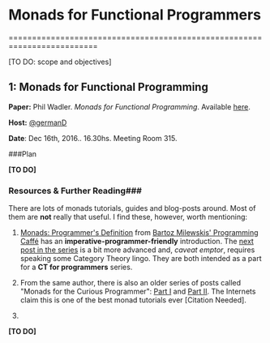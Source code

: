 # Monads for Functional Programmers
=========================================================================

[TO DO: scope and objectives]


## 1: Monads for Functional Programming


**Paper:** Phil Wadler. _Monads for Functional Programming_. Available [here](http://homepages.inf.ed.ac.uk/wadler/papers/marktoberdorf/baastad.pdf).

**Host:** [@germanD](https://github.com/germanD)

**Date**: Dec 16th, 2016.. 16.30hs. Meeting Room 315.


###Plan

**[TO DO]**

### Resources & Further Reading###

There are lots of monads tutorials, guides and blog-posts around. Most of them are **not** really that useful. I find these, however, worth mentioning:

1. [Monads: Programmer's Definition](https://bartoszmilewski.com/2016/11/21/monads-programmers-definition/) from [Bartoz Milewskis' Programming Caffé](https://bartoszmilewski.com/) has an __imperative-programmer-friendly__ introduction. The [next post in the series](https://bartoszmilewski.com/2016/11/30/monads-and-effects/) is a bit more advanced and, _caveat emptor_, requires speaking some Category Theory lingo. They are both intended as a part for a **CT for programmers** series.
 
2. From the same author, there is also an older series of posts called "Monads for the Curious Programmer": [Part I](https://bartoszmilewski.com/2011/01/09/monads-for-the-curious-programmer-part-1/) and [Part II](https://bartoszmilewski.com/2011/01/09/monads-for-the-curious-programmer-part-2/). The Internets claim this is one of the best monad tutorials ever [Citation Needed].

3. 

**[TO DO]**